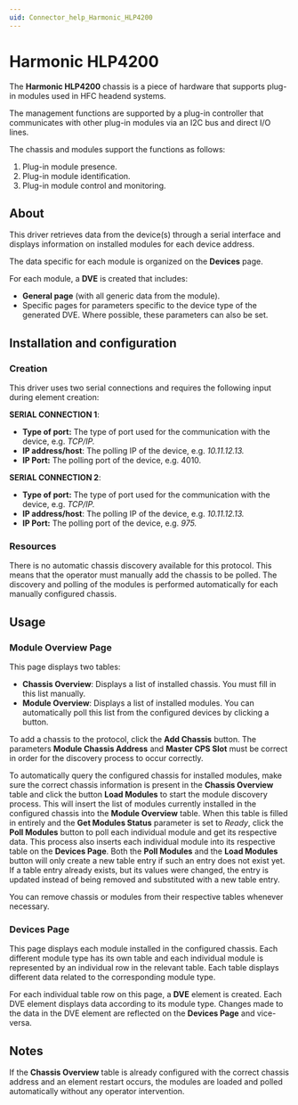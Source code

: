 ```yaml
---
uid: Connector_help_Harmonic_HLP4200
---
```


# Harmonic HLP4200

The **Harmonic HLP4200** chassis is a piece of hardware that supports plug-in modules used in HFC headend systems.

The management functions are supported by a plug-in controller that communicates with other plug-in modules via an I2C bus and direct I/O lines.

The chassis and modules support the functions as follows:

1.  Plug-in module presence.
2.  Plug-in module identification.
3.  Plug-in module control and monitoring.

## About

This driver retrieves data from the device(s) through a serial interface and displays information on installed modules for each device address.

The data specific for each module is organized on the **Devices** page.

For each module, a **DVE** is created that includes:

- **General page** (with all generic data from the module).
- Specific pages for parameters specific to the device type of the generated DVE. Where possible, these parameters can also be set.

## Installation and configuration

### Creation

This driver uses two serial connections and requires the following input during element creation:

**SERIAL CONNECTION 1**:

- **Type of port:** The type of port used for the communication with the device, e.g. *TCP/IP.*
- **IP address/host**: The polling IP of the device, e.g. *10.11.12.13.*
- **IP Port:** The polling port of the device, e.g. 4010.

**SERIAL CONNECTION 2**:

- **Type of port:** The type of port used for the communication with the device, e.g. *TCP/IP.*
- **IP address/host**: The polling IP of the device, e.g. *10.11.12.13.*
- **IP Port:** The polling port of the device, e.g. *975.*

### Resources

There is no automatic chassis discovery available for this protocol. This means that the operator must manually add the chassis to be polled. The discovery and polling of the modules is performed automatically for each manually configured chassis.

## Usage

### Module Overview Page

This page displays two tables:

- **Chassis Overview**: Displays a list of installed chassis. You must fill in this list manually.
- **Module Overview**: Displays a list of installed modules. You can automatically poll this list from the configured devices by clicking a button.

To add a chassis to the protocol, click the **Add Chassis** button. The parameters **Module Chassis Address** and **Master CPS Slot** must be correct in order for the discovery process to occur correctly.

To automatically query the configured chassis for installed modules, make sure the correct chassis information is present in the **Chassis Overview** table and click the button **Load Modules** to start the module discovery process. This will insert the list of modules currently installed in the configured chassis into the **Module Overview** table. When this table is filled in entirely and the **Get Modules Status** parameter is set to *Ready*, click the **Poll Modules** button to poll each individual module and get its respective data. This process also inserts each individual module into its respective table on the **Devices Page**. Both the **Poll Modules** and the **Load Modules** button will only create a new table entry if such an entry does not exist yet. If a table entry already exists, but its values were changed, the entry is updated instead of being removed and substituted with a new table entry.

You can remove chassis or modules from their respective tables whenever necessary.

### Devices Page

This page displays each module installed in the configured chassis. Each different module type has its own table and each individual module is represented by an individual row in the relevant table. Each table displays different data related to the corresponding module type.

For each individual table row on this page, a **DVE** element is created. Each DVE element displays data according to its module type. Changes made to the data in the DVE element are reflected on the **Devices Page** and vice-versa.

## Notes

If the **Chassis Overview** table is already configured with the correct chassis address and an element restart occurs, the modules are loaded and polled automatically without any operator intervention.
